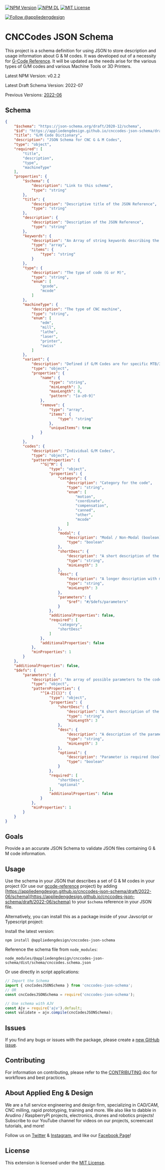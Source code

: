 [![NPM Version](https://badgen.net/npm/v/@appliedengdesign/cnccodes-json-schema)](https://www.npmjs.com/package/@appliedengdesign/cnccodes-json-schema) [![NPM DL](https://badgen.net/npm/dt/@appliedengdesign/cnccodes-json-schema)](https://www.npmjs.com/package/@appliedengdesign/cnccodes-json-schema) [![MIT License](https://badgen.net/badge/license/MIT)](https://opensource.org/licenses/MIT)

[![Follow @appliedengdesign](https://badgen.net/twitter/follow/appliedengdes)](https://twitter.com/appliedengdes)

# CNCCodes JSON Schema

This project is a schema definition for using JSON to store description and usage information about G & M codes. It was developed out of a necessity for [G-Code Reference](https://github.com/appliedengdesign/gcode-reference). It will be updated as the needs arise for the various types of G/M codes and various Machine Tools or 3D Printers.

Latest NPM Version: v0.2.2

Latest Draft Schema Version: 2022-07

Previous Versions: [2022-06](https://appliedengdesign.github.io/cnccodes-json-schema/draft/2022-06/schema)

## Schema

```json
{
    "$schema": "https://json-schema.org/draft/2020-12/schema",
    "$id": "https://appliedengdesign.github.io/cnccodes-json-schema/draft/2022-07/schema",
    "title": "G/M Code Dictionary",
    "description": "JSON Schema for CNC G & M Codes",
    "type": "object",
    "required": [
        "title",
        "description",
        "type",
        "machineType"
    ],
    "properties": {
        "$schema": {
            "description": "Link to this schema",
            "type": "string"
        },
        "title": {
            "description": "Descriptive title of the JSON Reference",
            "type": "string"
        },
        "description": {
            "description": "Description of the JSON Reference",
            "type": "string"
        },
        "keywords": {
            "description": "An Array of string keywords describing the JSON Reference (Optional)",
            "type": "array",
            "items": {
                "type": "string"
            }
        },
        "type": {
            "description": "The type of code (G or M)",
            "type": "string",
            "enum": [
                "gcode",
                "mcode"
            ]
        },
        "machineType": {
            "description": "The type of CNC machine",
            "type": "string",
            "enum": [
                "edm",
                "mill",
                "lathe",
                "laser",
                "printer",
                "swiss"
            ]
        },
        "variant": {
            "description": "Defined if G/M Codes are for specific MTB/3DP Variant. (Must be lower case, 3-8 characters)",
            "type": "object",
            "properties": {
                "name": {
                    "type": "string",
                    "minLength": 3,
                    "maxLength": 8,
                    "pattern": "[a-z0-9]"
                },
                "remove": {
                    "type": "array",
                    "items": {
                        "type": "string"
                    },
                    "uniqueItems": true
                }
            }
        },
        "codes": {
            "description": "Individual G/M Codes",
            "type": "object",
            "patternProperties": {
                "^G|^M": {
                    "type": "object",
                    "properties": {
                        "category": {
                            "description": "Category for the code",
                            "type": "string",
                            "enum": [
                                "motion",
                                "coordinate",
                                "compensation",
                                "canned",
                                "other",
                                "mcode"
                            ]
                        },
                        "modal": {
                            "description": "Modal / Non-Modal (boolean)",
                            "type": "boolean"
                        },
                        "shortDesc": {
                            "description": "A short description of the code",
                            "type": "string",
                            "minLength": 3
                        },
                        "desc": {
                            "description": "A longer description with markdown formatting",
                            "type": "string",
                            "minLength": 3
                        },
                        "parameters": {
                            "$ref": "#/$defs/parameters"
                        }
                    },
                    "additionalProperties": false,
                    "required": [
                        "category",
                        "shortDesc"
                    ]
                },
                "additionalProperties": false
            },
            "minProperties": 1
        }
    },
    "additionalProperties": false,
    "$defs": {
        "parameters": {
            "description": "An array of possible parameters to the code",
            "type": "object",
            "patternProperties": {
                "^[A-Z]{1}": {
                    "type": "object",
                    "properties": {
                        "shortDesc": {
                            "description": "A short description of the parameter",
                            "type": "string",
                            "minLength": 3
                        },
                        "desc": {
                            "description": "A description of the parameter",
                            "type": "string",
                            "minLength": 3
                        },
                        "optional": {
                            "description": "Parameter is required (boolean)",
                            "type": "boolean"
                        }
                    },
                    "required": [
                        "shortDesc",
                        "optional"
                    ],
                    "additionalProperties": false
                }
            },
            "minProperties": 1
        }
    }
}
```

## Goals

Provide a an accurate JSON Schema to validate JSON files containing G & M code information.

## Usage

Use the schema in your JSON that describes a set of G & M codes in your project (Or use our [gcode-reference](https://github.com/appliedengdesign/gcode-reference) project) by adding [https://appliedengdesign.github.io/cnccodes-json-schema/draft/2022-06/schema](https://appliedengdesign.github.io/cnccodes-json-schema/draft/2022-06/schema) to your `$schema` reference in your JSON file.

Alternatively, you can install this as a package inside of your Javscript or Typescript project:

Install the latest version:

`npm install @appliedengdesign/cnccodes-json-schema`

Reference the schema file from `node_modules`:

`node_modules/@appliedengdesign/cnccodes-json-schema/dist/schema/cnccodes.schema.json`

Or use directly in script applications:

```javascript
// Import the Schema
import { cncCodesJSONSchema } from 'cnccodes-json-schema';
// OR
const cncCodesJSONSchema = require('cnccodes-json-schema');

// Use schema with AJV
const Ajv = require('ajv').default;
const validate = ajv.compile(cncCodesJSONSchema);
```

## Issues

If you find any bugs or issues with the package, please create a [new GitHub issue](https://github.com/appliedengdesign/cnccodes-json-schema/issues).

## Contributing

For information on contributing, please refer to the [CONTRIBUTING](https://github.com/appliedengdesign/cnccodes-json-schema/blob/master/CONTRIBUTING.md) doc for workflows and best practices.

## About Applied Eng & Design

We are a full service engineering and design firm, specializing in CAD/CAM, CNC milling, rapid prototyping, training and more.  We also like to dabble in Arudino / RaspberryPi projects, electronics, drones and robotics projects! Subscribe to our YouTube channel for videos on our projects, screencast tutorials, and more!

Follow us on [Twitter](https://twitter.com/appliedengdes) & [Instagram](https://instagram.com/appliedengdes), and like our [Facebook Page](https://facebook.com/appliedengdesign)!

## License

This extension is licensed under the [MIT License](https://opensource.org/licenses/MIT).
